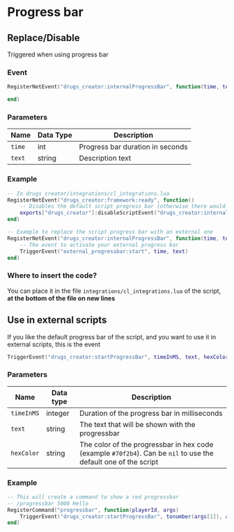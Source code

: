 # Progress bar

## Replace/Disable

Triggered when using progress bar

### Event

```lua
RegisterNetEvent("drugs_creator:internalProgressBar", function(time, text)

end)
```

### Parameters

| Name   | Data Type | Description                      |
| ------ | --------- | -------------------------------- |
| `time` | int       | Progress bar duration in seconds |
| `text` | string    | Description text                 |

### Example

```lua
-- In drugs_creator/integrations/cl_integrations.lua
RegisterNetEvent("drugs_creator:framework:ready", function() 
    -- Disables the default script progress bar (otherwise there would be 2 progress bars)
    exports["drugs_creator"]:disableScriptEvent("drugs_creator:internalProgressBar")
end)

-- Example to replace the script progress bar with an external one
RegisterNetEvent("drugs_creator:internalProgressBar", function(time, text)
    -- The event to activate your external progress bar
    TriggerEvent("external_progressbar:start", time, text)
end)
```

### Where to insert the code?

You can place it in the file `integrations/cl_integrations.lua` of the script, **at the bottom of the file on new lines**

## Use in external scripts

If you like the default progress bar of the script, and you want to use it in external scripts, this is the event

```lua
TriggerEvent("drugs_creator:startProgressBar", timeInMS, text, hexColor)
```

### Parameters

| Name       | Data type | Description                                                                                                     |
| ---------- | --------- | --------------------------------------------------------------------------------------------------------------- |
| `timeInMS` | integer   | Duration of the progress bar in milliseconds                                                                    |
| `text`     | string    | The text that will be shown with the progressbar                                                                |
| `hexColor` | string    | The color of the progressbar in hex code (example `#70f2b4`). Can be `nil` to use the default one of the script |

### Example

```lua
-- This will create a command to show a red progressbar
-- /progressbar 5000 Hello
RegisterCommand("progressbar", function(playerId, args) 
    TriggerEvent("drugs_creator:startProgressBar", tonumber(args[1]), args[2], "#ff0000")
end)
```
